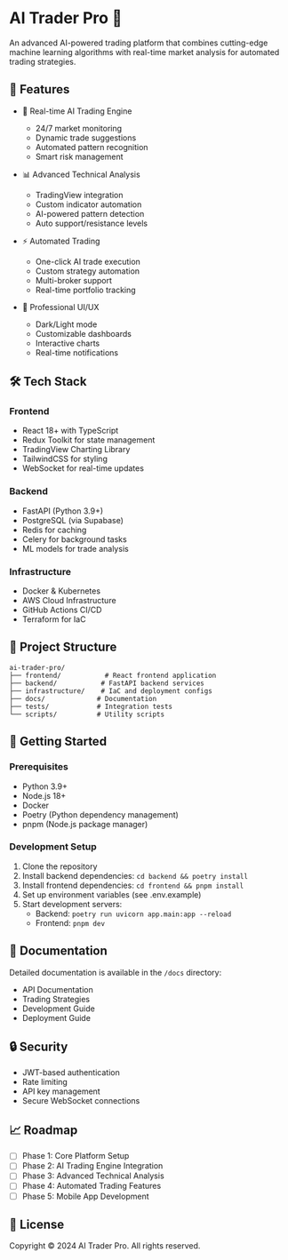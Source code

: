 # AI Trader Pro 🚀

An advanced AI-powered trading platform that combines cutting-edge machine learning algorithms with real-time market analysis for automated trading strategies.

## 🌟 Features

- 🤖 Real-time AI Trading Engine
  - 24/7 market monitoring
  - Dynamic trade suggestions
  - Automated pattern recognition
  - Smart risk management

- 📊 Advanced Technical Analysis
  - TradingView integration
  - Custom indicator automation
  - AI-powered pattern detection
  - Auto support/resistance levels

- ⚡ Automated Trading
  - One-click AI trade execution
  - Custom strategy automation
  - Multi-broker support
  - Real-time portfolio tracking

- 🎨 Professional UI/UX
  - Dark/Light mode
  - Customizable dashboards
  - Interactive charts
  - Real-time notifications

## 🛠️ Tech Stack

### Frontend
- React 18+ with TypeScript
- Redux Toolkit for state management
- TradingView Charting Library
- TailwindCSS for styling
- WebSocket for real-time updates

### Backend
- FastAPI (Python 3.9+)
- PostgreSQL (via Supabase)
- Redis for caching
- Celery for background tasks
- ML models for trade analysis

### Infrastructure
- Docker & Kubernetes
- AWS Cloud Infrastructure
- GitHub Actions CI/CD
- Terraform for IaC

## 📁 Project Structure

```
ai-trader-pro/
├── frontend/           # React frontend application
├── backend/           # FastAPI backend services
├── infrastructure/    # IaC and deployment configs
├── docs/             # Documentation
├── tests/            # Integration tests
└── scripts/          # Utility scripts
```

## 🚀 Getting Started

### Prerequisites
- Python 3.9+
- Node.js 18+
- Docker
- Poetry (Python dependency management)
- pnpm (Node.js package manager)

### Development Setup
1. Clone the repository
2. Install backend dependencies: `cd backend && poetry install`
3. Install frontend dependencies: `cd frontend && pnpm install`
4. Set up environment variables (see .env.example)
5. Start development servers:
   - Backend: `poetry run uvicorn app.main:app --reload`
   - Frontend: `pnpm dev`

## 📝 Documentation

Detailed documentation is available in the `/docs` directory:
- API Documentation
- Trading Strategies
- Development Guide
- Deployment Guide

## 🔒 Security

- JWT-based authentication
- Rate limiting
- API key management
- Secure WebSocket connections

## 📈 Roadmap

- [ ] Phase 1: Core Platform Setup
- [ ] Phase 2: AI Trading Engine Integration
- [ ] Phase 3: Advanced Technical Analysis
- [ ] Phase 4: Automated Trading Features
- [ ] Phase 5: Mobile App Development

## 📄 License

Copyright © 2024 AI Trader Pro. All rights reserved. 